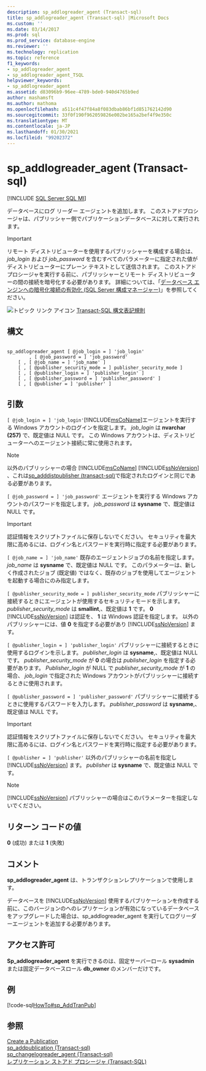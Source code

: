 ```yaml
---
description: sp_addlogreader_agent (Transact-sql)
title: sp_addlogreader_agent (Transact-sql) |Microsoft Docs
ms.custom: ''
ms.date: 03/14/2017
ms.prod: sql
ms.prod_service: database-engine
ms.reviewer: ''
ms.technology: replication
ms.topic: reference
f1_keywords:
- sp_addlogreader_agent
- sp_addlogreader_agent_TSQL
helpviewer_keywords:
- sp_addlogreader_agent
ms.assetid: d83096b9-96ee-4789-bde0-940d4765b9ed
author: mashamsft
ms.author: mathoma
ms.openlocfilehash: a511c4f47f84a8f083dbab86bf1d851762142d90
ms.sourcegitcommit: 33f0f190f962059826e002be165a2bef4f9e350c
ms.translationtype: MT
ms.contentlocale: ja-JP
ms.lasthandoff: 01/30/2021
ms.locfileid: "99202372"
---
```

# <a name="sp_addlogreader_agent-transact-sql"></a>sp_addlogreader_agent (Transact-sql)
[!INCLUDE [SQL Server SQL MI](../../includes/applies-to-version/sql-asdbmi.md)]

  データベースにログ リーダー エージェントを追加します。 このストアドプロシージャは、パブリッシャー側でパブリケーションデータベースに対して実行されます。  
  
> [!IMPORTANT]  
>  リモート ディストリビューターを使用するパブリッシャーを構成する場合は、 *job_login* および *job_password* を含むすべてのパラメーターに指定された値がディストリビューターにプレーン テキストとして送信されます。 このストアド プロシージャを実行する前に、パブリッシャーとリモート ディストリビューターの間の接続を暗号化する必要があります。 詳細については、「[データベース エンジンへの暗号化接続の有効化 &#40;SQL Server 構成マネージャー&#41;](../../database-engine/configure-windows/enable-encrypted-connections-to-the-database-engine.md)」を参照してください。  
  
 ![トピック リンク アイコン](../../database-engine/configure-windows/media/topic-link.gif "トピック リンク アイコン") [Transact-SQL 構文表記規則](../../t-sql/language-elements/transact-sql-syntax-conventions-transact-sql.md)  
  
## <a name="syntax"></a>構文  
  
```  
  
sp_addlogreader_agent [ @job_login = ] 'job_login'  
        , [ @job_password = ] 'job_password'  
    [ , [ @job_name = ] 'job_name' ]  
    [ , [ @publisher_security_mode = ] publisher_security_mode ]  
    [ , [ @publisher_login = ] 'publisher_login' ]  
    [ , [ @publisher_password = ] 'publisher_password' ]   
    [ , [ @publisher = ] 'publisher' ]  
```  
  
## <a name="arguments"></a>引数  
`[ @job_login = ] 'job_login'`[!INCLUDE[msCoName](../../includes/msconame-md.md)]エージェントを実行する Windows アカウントのログインを指定します。 *job_login* は **nvarchar (257)** で、既定値は NULL です。 この Windows アカウントは、ディストリビューターへのエージェント接続に常に使用されます。  
  
> [!NOTE]
>  以外のパブリッシャーの場合 [!INCLUDE[msCoName](../../includes/msconame-md.md)] [!INCLUDE[ssNoVersion](../../includes/ssnoversion-md.md)] 、これは[sp_adddistpublisher &#40;transact-sql&#41;](../../relational-databases/system-stored-procedures/sp-adddistpublisher-transact-sql.md)で指定されたログインと同じである必要があります。  
  
`[ @job_password = ] 'job_password'` エージェントを実行する Windows アカウントのパスワードを指定します。 *job_password* は **sysname** で、既定値は NULL です。  
  
> [!IMPORTANT]  
>  認証情報をスクリプトファイルに保存しないでください。 セキュリティを最大限に高めるには、ログイン名とパスワードを実行時に指定する必要があります。  
  
`[ @job_name = ] 'job_name'` 既存のエージェントジョブの名前を指定します。 *job_name* は **sysname** で、既定値は NULL です。 このパラメーターは、新しく作成されたジョブ (既定値) ではなく、既存のジョブを使用してエージェントを起動する場合にのみ指定します。  
  
`[ @publisher_security_mode = ] publisher_security_mode` パブリッシャーに接続するときにエージェントが使用するセキュリティモードを示します。 *publisher_security_mode* は **smallint**,、既定値は **1** です。 **0** [!INCLUDE[ssNoVersion](../../includes/ssnoversion-md.md)] は認証を、 **1** は Windows 認証を指定します。 以外のパブリッシャーには、値 **0** を指定する必要があり [!INCLUDE[ssNoVersion](../../includes/ssnoversion-md.md)] ます。  
  
`[ @publisher_login = ] 'publisher_login'` パブリッシャーに接続するときに使用するログインを示します。 *publisher_login* は **sysname**,、既定値は NULL です。 *publisher_security_mode* が **0** の場合は *publisher_login* を指定する必要があります。 *Publisher_login* が NULL で *publisher_security_mode* が **1** の場合、 *job_login* で指定された Windows アカウントがパブリッシャーに接続するときに使用されます。  
  
`[ @publisher_password = ] 'publisher_password'` パブリッシャーに接続するときに使用するパスワードを入力します。 *publisher_password* は **sysname**,、既定値は NULL です。  
  
> [!IMPORTANT]  
>  認証情報をスクリプトファイルに保存しないでください。 セキュリティを最大限に高めるには、ログイン名とパスワードを実行時に指定する必要があります。  
  
`[ @publisher = ] 'publisher'` 以外のパブリッシャーの名前を指定し [!INCLUDE[ssNoVersion](../../includes/ssnoversion-md.md)] ます。 *publisher* は **sysname** で、既定値は NULL です。  
  
> [!NOTE]  
>  [!INCLUDE[ssNoVersion](../../includes/ssnoversion-md.md)] パブリッシャーの場合はこのパラメーターを指定しないでください。  
  
## <a name="return-code-values"></a>リターン コードの値  
 **0** (成功) または **1** (失敗)  
  
## <a name="remarks"></a>コメント  
 **sp_addlogreader_agent** は、トランザクションレプリケーションで使用します。  
  
 データベースを [!INCLUDE[ssNoVersion](../../includes/ssnoversion-md.md)] 使用するパブリケーションを作成する前に、このバージョンのへのレプリケーションが有効になっているデータベースをアップグレードした場合は、sp_addlogreader_agent を実行してログリーダーエージェントを追加する必要があります。  
  
## <a name="permissions"></a>アクセス許可  
 **Sp_addlogreader_agent** を実行できるのは、固定サーバーロール **sysadmin** または固定データベースロール **db_owner** のメンバーだけです。  
  
## <a name="example"></a>例  
 [!code-sql[HowTo#sp_AddTranPub](../../relational-databases/replication/codesnippet/tsql/sp-addlogreader-agent-tr_1.sql)]  
  
## <a name="see-also"></a>参照  
 [Create a Publication](../../relational-databases/replication/publish/create-a-publication.md)   
 [sp_addpublication &#40;Transact-sql&#41;](../../relational-databases/system-stored-procedures/sp-addpublication-transact-sql.md)   
 [sp_changelogreader_agent &#40;Transact-sql&#41;](../../relational-databases/system-stored-procedures/sp-changelogreader-agent-transact-sql.md)   
 [レプリケーション ストアド プロシージャ &#40;Transact-SQL&#41;](../../relational-databases/system-stored-procedures/replication-stored-procedures-transact-sql.md)  
  
  
